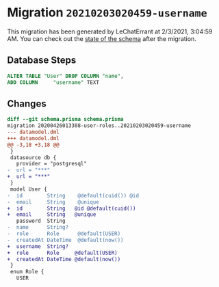# Migration `20210203020459-username`

This migration has been generated by LeChatErrant at 2/3/2021, 3:04:59 AM.
You can check out the [state of the schema](./schema.prisma) after the migration.

## Database Steps

```sql
ALTER TABLE "User" DROP COLUMN "name",
ADD COLUMN     "username" TEXT
```

## Changes

```diff
diff --git schema.prisma schema.prisma
migration 20200426013308-user-roles..20210203020459-username
--- datamodel.dml
+++ datamodel.dml
@@ -3,18 +3,18 @@
 }
 datasource db {
   provider = "postgresql"
-  url = "***"
+  url = "***"
 }
 model User {
-  id        String    @default(cuid()) @id
-  email     String    @unique
+  id        String   @id @default(cuid())
+  email     String   @unique
   password  String
-  name      String?
-  role      Role      @default(USER)
-  createdAt DateTime  @default(now())
+  username  String?
+  role      Role     @default(USER)
+  createdAt DateTime @default(now())
 }
 enum Role {
   USER
```


